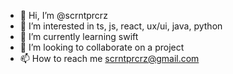 - 👋 Hi, I’m @scrntprcrz
- 👀 I’m interested in ts, js, react, ux/ui, java, python
- 🌱 I’m currently learning swift
- 💞️ I’m looking to collaborate on a project
- 📫 How to reach me scrntprcrz@gmail.com


